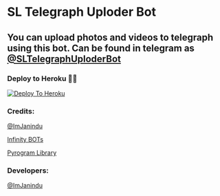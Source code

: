 # SL Telegraph Uploder Bot

## You can upload photos and videos to telegraph using this bot. Can be found in telegram as [@SLTelegraphUploderBot](http://t.me/SLtelegraph_Upoloderbot)

### Deploy to Heroku 🏃‍♂

[![Deploy To Heroku](https://www.herokucdn.com/deploy/button.svg)](https://heroku.com/deploy?template=https://github.com/ImJanindu/JETelegraphBot)

### Credits:

[@ImJanindu](https://t.me/ImJanindu)

[Infinity BOTs](https://t.me/Infinity_BOTs)

[Pyrogram Library](https://github.com/pyrogram/pyrogram)


### Developers:

[@ImJanindu](https://t.me/ImJanindu)

